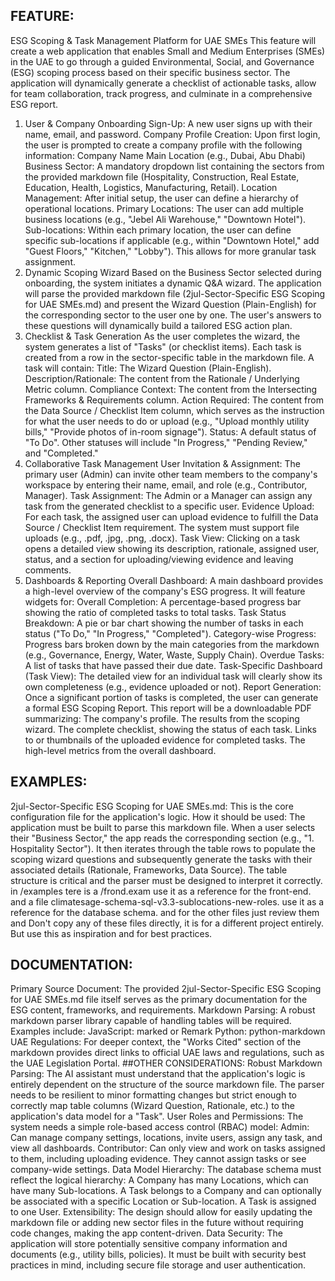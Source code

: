 ## FEATURE:
ESG Scoping & Task Management Platform for UAE SMEs
This feature will create a web application that enables Small and Medium Enterprises (SMEs) in the UAE to go through a guided Environmental, Social, and Governance (ESG) scoping process based on their specific business sector. The application will dynamically generate a checklist of actionable tasks, allow for team collaboration, track progress, and culminate in a comprehensive ESG report.
1. User & Company Onboarding
Sign-Up: A new user signs up with their name, email, and password.
Company Profile Creation: Upon first login, the user is prompted to create a company profile with the following information:
Company Name
Main Location (e.g., Dubai, Abu Dhabi)
Business Sector: A mandatory dropdown list containing the sectors from the provided markdown file (Hospitality, Construction, Real Estate, Education, Health, Logistics, Manufacturing, Retail).
Location Management: After initial setup, the user can define a hierarchy of operational locations.
Primary Locations: The user can add multiple business locations (e.g., "Jebel Ali Warehouse," "Downtown Hotel").
Sub-locations: Within each primary location, the user can define specific sub-locations if applicable (e.g., within "Downtown Hotel," add "Guest Floors," "Kitchen," "Lobby"). This allows for more granular task assignment.
2. Dynamic Scoping Wizard
Based on the Business Sector selected during onboarding, the system initiates a dynamic Q&A wizard.
The application will parse the provided markdown file (2jul-Sector-Specific ESG Scoping for UAE SMEs.md) and present the Wizard Question (Plain-English) for the corresponding sector to the user one by one.
The user's answers to these questions will dynamically build a tailored ESG action plan.
3. Checklist & Task Generation
As the user completes the wizard, the system generates a list of "Tasks" (or checklist items).
Each task is created from a row in the sector-specific table in the markdown file. A task will contain:
Title: The Wizard Question (Plain-English).
Description/Rationale: The content from the Rationale / Underlying Metric column.
Compliance Context: The content from the Intersecting Frameworks & Requirements column.
Action Required: The content from the Data Source / Checklist Item column, which serves as the instruction for what the user needs to do or upload (e.g., "Upload monthly utility bills," "Provide photos of in-room signage").
Status: A default status of "To Do". Other statuses will include "In Progress," "Pending Review," and "Completed."
4. Collaborative Task Management
User Invitation & Assignment: The primary user (Admin) can invite other team members to the company's workspace by entering their name, email, and role (e.g., Contributor, Manager).
Task Assignment: The Admin or a Manager can assign any task from the generated checklist to a specific user.
Evidence Upload: For each task, the assigned user can upload evidence to fulfill the Data Source / Checklist Item requirement. The system must support file uploads (e.g., .pdf, .jpg, .png, .docx).
Task View: Clicking on a task opens a detailed view showing its description, rationale, assigned user, status, and a section for uploading/viewing evidence and leaving comments.
5. Dashboards & Reporting
Overall Dashboard: A main dashboard provides a high-level overview of the company's ESG progress. It will feature widgets for:
Overall Completion: A percentage-based progress bar showing the ratio of completed tasks to total tasks.
Task Status Breakdown: A pie or bar chart showing the number of tasks in each status ("To Do," "In Progress," "Completed").
Category-wise Progress: Progress bars broken down by the main categories from the markdown (e.g., Governance, Energy, Water, Waste, Supply Chain).
Overdue Tasks: A list of tasks that have passed their due date.
Task-Specific Dashboard (Task View): The detailed view for an individual task will clearly show its own completeness (e.g., evidence uploaded or not).
Report Generation: Once a significant portion of tasks is completed, the user can generate a formal ESG Scoping Report. This report will be a downloadable PDF summarizing:
The company's profile.
The results from the scoping wizard.
The complete checklist, showing the status of each task.
Links to or thumbnails of the uploaded evidence for completed tasks.
The high-level metrics from the overall dashboard.
## EXAMPLES:
2jul-Sector-Specific ESG Scoping for UAE SMEs.md: This is the core configuration file for the application's logic.
How it should be used: The application must be built to parse this markdown file. When a user selects their "Business Sector," the app reads the corresponding section (e.g., "1. Hospitality Sector"). It then iterates through the table rows to populate the scoping wizard questions and subsequently generate the tasks with their associated details (Rationale, Frameworks, Data Source). The table structure is critical and the parser must be designed to interpret it correctly.
in /examples tere is a /frond.exam use it as a reference for the front-end. and a file climatesage-schema-sql-v3.3-sublocations-new-roles. use it as a reference for the database schema.
and for the other files just review them and Don't copy any of these files directly, it is for a different project entirely. But use this as inspiration and for best practices.
## DOCUMENTATION:
Primary Source Document: The provided 2jul-Sector-Specific ESG Scoping for UAE SMEs.md file itself serves as the primary documentation for the ESG content, frameworks, and requirements.
Markdown Parsing: A robust markdown parser library capable of handling tables will be required. Examples include:
JavaScript: marked or Remark
Python: python-markdown
UAE Regulations: For deeper context, the "Works Cited" section of the markdown provides direct links to official UAE laws and regulations, such as the UAE Legislation Portal.
##OTHER CONSIDERATIONS:
Robust Markdown Parsing: The AI assistant must understand that the application's logic is entirely dependent on the structure of the source markdown file. The parser needs to be resilient to minor formatting changes but strict enough to correctly map table columns (Wizard Question, Rationale, etc.) to the application's data model for a "Task".
User Roles and Permissions: The system needs a simple role-based access control (RBAC) model:
Admin: Can manage company settings, locations, invite users, assign any task, and view all dashboards.
Contributor: Can only view and work on tasks assigned to them, including uploading evidence. They cannot assign tasks or see company-wide settings.
Data Model Hierarchy: The database schema must reflect the logical hierarchy: A Company has many Locations, which can have many Sub-locations. A Task belongs to a Company and can optionally be associated with a specific Location or Sub-location. A Task is assigned to one User.
Extensibility: The design should allow for easily updating the markdown file or adding new sector files in the future without requiring code changes, making the app content-driven.
Data Security: The application will store potentially sensitive company information and documents (e.g., utility bills, policies). It must be built with security best practices in mind, including secure file storage and user authentication.